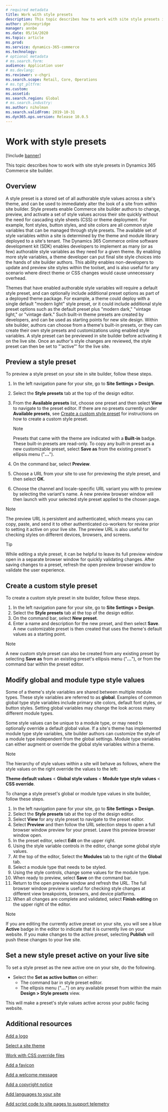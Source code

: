 ```yaml
---
# required metadata
title: Work with style presets
description: This topic describes how to work with site style presets in Dynamics 365 Commerce site builder. 
author: phinneyridge
manager: annbe
ms.date: 05/14/2020
ms.topic: article
ms.prod: 
ms.service: dynamics-365-commerce
ms.technology: 
# optional metadata
# ms.search.form: 
audience: Application user
# ms.devlang: 
ms.reviewer: v-chgri
ms.search.scope: Retail, Core, Operations
# ms.tgt_pltfrm: 
ms.custom: 
ms.assetid: 
ms.search.region: Global
# ms.search.industry: 
ms.author: niholman
ms.search.validFrom: 2019-10-31
ms.dyn365.ops.version: Release 10.0.5
---
```


# Work with style presets

[!include [banner](includes/banner.md)]

This topic describes how to work with site style presets in Dynamics 365 Commerce site builder.

## Overview

A style preset is a stored set of all authorable style values across a site's theme, and can be used to immediately alter the look of a site from within site builder. Style presets enable Commerce site builder authors to change, preview, and activate a set of style values across their site quickly without the need for cascading style sheets (CSS) or theme deployment. For example, font styles, button styles, and site colors are all common style variables that can be managed through style presets. The available set of style variables within a site is determined by the theme and module library deployed to a site's tenant. The Dynamics 365 Commerce online software development kit (SDK) enables developers to implement as many (or as few) authorable style variables as they need for a given theme. By enabling more style variables, a theme developer can put final site style choices into the hands of site builder authors. This ability enables non-developers to update and preview site styles within the toolset, and is also useful for any scenario where direct theme or CSS changes would cause unnecessary overhead.  

Themes that have enabled authorable style variables will require a default style preset, and can optionally include additional preset options as part of a deployed theme package. For example, a theme could deploy with a single default "modern light" style preset, or it could include additional style preset options such as the default preset plus "modern dark," "vintage light," or "vintage dark." Such built-in theme presets are created by developers, and can be used as starting points for new site design. Within site builder, authors can choose from a theme's built-in presets, or they can create their own style presets and customizations using enabled style variables. A style preset can be previewed in site builder before activating it on the live site.  Once an author's style changes are reviewed, the style preset can then be set to "'active"' for the live site.

## Preview a style preset

To preview a style preset on your site in site builder, follow these steps.

1. In the left navigation pane for your site, go to **Site Settings \> Design**.
1. Select the **Style presets** tab at the top of the design editor.
1. From the **Available presets** list, choose one preset and then select **View** to navigate to the preset editor. If there are no presets currently under **Available presets**, see [Create a custom style preset](#create-a-custom-style-preset) for instructions on how to create a custom style preset.

    >[!NOTE]
    >Presets that came with the theme are indicated with a **Built-in** badge. These built-in presets are read-only. To copy any built-in preset as a new customizable preset, select **Save as** from the existing preset's ellipsis menu ("**...**").

1. On the command bar, select **Preview**.
1. Choose a URL from your site to use for previewing the style preset, and then select **OK**.
1. Choose the channel and locale-specific URL variant you with to preview by selecting the variant's name. A new preview browser window will then launch with your selected style preset applied to the chosen page.

>[!NOTE]
>The preview URL is persistent and authenticated, which means you can copy, paste, and send it to other authenticated co-workers for review prior to setting it active on your live site. The preview URL is also useful for checking styles on different devices, browsers, and screens. 

>[!TIP]
>While editing a style preset, it can be helpful to leave its full preview window open in a separate browser window for quickly validating changes. After saving changes to a preset, refresh the open preview browser window to validate the user experience.

## Create a custom style preset

To create a custom style preset in site builder, follow these steps.

1. In the left navigation pane for your site, go to **Site Settings \> Design**.
1. Select the **Style presets** tab at the top of the design editor.
1. On the command bar, select **New preset**.
1. Enter a name and description for the new preset, and then select **Save**. A new customizable preset is then created that uses the theme's default values as a starting point. 

>[!NOTE]
>A new custom style preset can also be created from any existing preset by selecting **Save as** from an existing preset's ellipsis menu ("**...**"), or from the command bar within the preset editor. 

## Modify global and module type style values

Some of a theme's style variables are shared between multiple module types. These style variables are referred to as **global**.  Examples of common global type style variables include primary site colors, default font styles, or button styles. Setting global variables may change the look across many different module types.  

Some style values can be unique to a module type, or may need to optionally override a default global value. If a site's theme has implemented module type style variables, site builder authors can customize the style of a module type independent from the global settings. Module type variables can either augment or override the global style variables within a theme.

>[!NOTE]
>The hierarchy of style values within a site will behave as follows, where the style values on the right override the values to the left:
>
>**Theme default values** \< **Global style values** \< **Module type style values**  \< **CSS override**.

To change a style preset's global or module type values in site builder, follow these steps.

1. In the left navigation pane for your site, go to **Site Settings \> Design**.
1. Select the **Style presets** tab at the top of the design editor.
1. Select **View** for any style preset to navigate to the preset editor.
1. Select **Preview** and then follow the URL selection steps to open a full browser window preview for your preset. Leave this preview browser window open.
1. In the preset editor, select **Edit** on the upper right.
1. Using the style variable controls in the editor, change some global style values.
1. At the top of the editor, Select the **Modules** tab to the right of the **Global** tab.
1. Select a module type that needs to be styled.
1. Using the style controls, change some values for the module type.
1. When ready to preview, select **Save** on the command bar.  
1. Return to the open preview window and refresh the URL. The full browser window preview is useful for checking style changes at different view breakpoints, browsers, and device platforms.
1. When all changes are complete and validated, select **Finish editing** on the upper right of the editor.

>[!NOTE]
>If you are editing the currently active preset on your site, you will see a blue **Active** badge in the editor to indicate that it is currently live on your website. If you make changes to the active preset, selecting **Publish** will push these changes to your live site.

## Set a new style preset active on your live site

To set a style preset as the new active one on your site, do the following.

- Select the **Set as active button** on either:
    - The command bar in style preset editor.
    - The ellipsis menu ("**...**") on any available preset from within the main **Design \> Style presets** view.

This will make a preset's style values active across your public facing website.

## Additional resources

[Add a logo](add-logo.md)

[Select a site theme](select-site-theme.md)

[Work with CSS override files](css-override-files.md)

[Add a favicon](add-favicon.md)

[Add a welcome message](add-welcome-message.md)

[Add a copyright notice](add-copyright-notice.md)

[Add languages to your site](add-languages-to-site.md)

[Add script code to site pages to support telemetry](add-telemetry.md)




